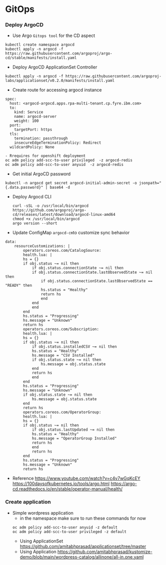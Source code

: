 # GitOps 
### Deploy ArgoCD
- Use Argo `Gitops tool` for the CD aspect
```
kubectl create namespace argocd
kubectl apply -n argocd -f https://raw.githubusercontent.com/argoproj/argo-cd/stable/manifests/install.yaml
```
- Deploy ArgoCD ApplicationSet Controller
```
kubectl apply -n argocd -f https://raw.githubusercontent.com/argoproj-labs/applicationset/v0.2.0/manifests/install.yaml
```
- Create route for accessing argocd instance
```
spec:
  host: <argocd-argocd.apps.rpa-multi-tenant.cp.fyre.ibm.com>
  to:
    kind: Service
    name: argocd-server
    weight: 100
  port:
    targetPort: https
  tls:
    termination: passthrough
    insecureEdgeTerminationPolicy: Redirect
  wildcardPolicy: None
```
```
- Rrequires for openshift deployment
oc adm policy add-scc-to-user privileged  -z argocd-redis
oc adm policy add-scc-to-user anyuid  -z argocd-redis
```
- Get initial ArgoCD password
```
kubectl -n argocd get secret argocd-initial-admin-secret -o jsonpath="{.data.password}" | base64 -d
```
- Deploy Argocd CLI
    ```
    curl -sSL -o /usr/local/bin/argocd https://github.com/argoproj/argo-cd/releases/latest/download/argocd-linux-amd64
    chmod +x /usr/local/bin/argocd
    argo version --short
    ```
- Update ConfigMap `argocd-cm`to customize sync behavior
```
data:
    resourceCustomizations: |
        operators.coreos.com/CatalogSource:
        health.lua: |
        hs = {}
        if obj.status ~= nil then
            if obj.status.connectionState ~= nil then
            if obj.status.connectionState.lastObservedState ~= nil then
                if obj.status.connectionState.lastObservedState == "READY" then
                hs.status = "Healthy"
                return hs
                end
            end
            end
        end
        hs.status = "Progressing"
        hs.message = "Unknown"
        return hs
        operators.coreos.com/Subscription:
        health.lua: |
        hs = {}
        if obj.status ~= nil then
            if obj.status.installedCSV ~= nil then
            hs.status = "Healthy"
            hs.message = "CSV Installed"
            if obj.status.state ~= nil then
                hs.message = obj.status.state
            end
            return hs
            end
        end
        hs.status = "Progressing"
        hs.message = "Unknown"
        if obj.status.state ~= nil then
            hs.message = obj.status.state
        end
        return hs
        operators.coreos.com/OperatorGroup:
        health.lua: |  
        hs = {}
        if obj.status ~= nil then
            if obj.status.lastUpdated ~= nil then
            hs.status = "Healthy"
            hs.message = "OperatorGroup Installed"
            return hs
            end
            return hs
        end
        hs.status = "Progressing"
        hs.message = "Unknown"
        return hs
```
- Reference 
    https://www.youtube.com/watch?v=c4v7wGqKcEY
    https://100daysofkubernetes.io/tools/argo.html
    https://argo-cd.readthedocs.io/en/stable/operator-manual/health/

### Create application
- Simple wordpress application 
    - in the namespace make sure to run these commands for now 
    ```
    oc adm policy add-scc-to-user anyuid -z default
    oc adm policy add-scc-to-user privileged -z default
    ```
    - Using ApplicationSet
        https://github.com/amitabhprasad/applicationset/tree/master
    - Using Application
        https://github.com/amitabhprasad/kustomize-demo/blob/main/wordpress-catalog/allinone/all-in.one.yaml

### 
